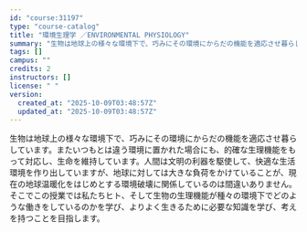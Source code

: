 ```yaml
---
id: "course:31197"
type: "course-catalog"
title: "環境生理学 ／ENVIRONMENTAL PHYSIOLOGY"
summary: "生物は地球上の様々な環境下で、巧みにその環境にからだの機能を適応させ暮らしています。またいつもとは違う環境に置かれた場合にも、的確な生理機能をもって対応し、生命を維持しています。人間は文明の利器を駆使して、快適な生活環境を作り出していますが…"
tags: []
campus: ""
credits: 2
instructors: []
license: " "
version:
  created_at: "2025-10-09T03:48:57Z"
  updated_at: "2025-10-09T03:48:57Z"
---
```


生物は地球上の様々な環境下で、巧みにその環境にからだの機能を適応させ暮らしています。またいつもとは違う環境に置かれた場合にも、的確な生理機能をもって対応し、生命を維持しています。人間は文明の利器を駆使して、快適な生活環境を作り出していますが、地球に対しては大きな負荷をかけていることが、現在の地球温暖化をはじめとする環境破壊に関係しているのは間違いありません。そこでこの授業では私たちヒト、そして生物の生理機能が種々の環境下でどのような働きをしているのかを学び、よりよく生きるために必要な知識を学び、考えを持つことを目指します。
